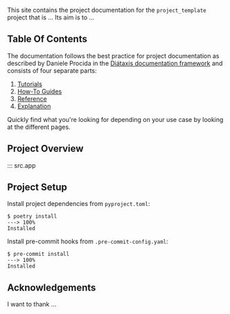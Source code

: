 This site contains the project documentation for the
`project_template` project that is ...
Its aim is to ...

## Table Of Contents

The documentation follows the best practice for
project documentation as described by Daniele Procida
in the [Diátaxis documentation framework](https://diataxis.fr/)
and consists of four separate parts:

1. [Tutorials](tutorials.md)
2. [How-To Guides](how-to-guides.md)
3. [Reference](reference.md)
4. [Explanation](explanation.md)

Quickly find what you're looking for depending on
your use case by looking at the different pages.

## Project Overview

::: src.app

## Project Setup

Install project dependencies from `pyproject.toml`:

<!-- termynal -->

```
$ poetry install
---> 100%
Installed
```

Install pre-commit hooks from `.pre-commit-config.yaml`:

<!-- termynal -->

```
$ pre-commit install
---> 100%
Installed
```

## Acknowledgements

I want to thank ...
